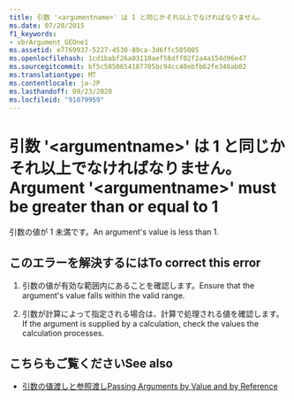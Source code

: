 ```yaml
---
title: 引数 '<argumentname>' は 1 と同じかそれ以上でなければなりません。
ms.date: 07/20/2015
f1_keywords:
- vbrArgument_GEOne1
ms.assetid: e7769937-5227-4530-89ca-3d6ffc505005
ms.openlocfilehash: 1cd1babf26a03110aef58dff02f2a4a154d96e47
ms.sourcegitcommit: bf5c5850654187705bc94cc40ebfb62fe346ab02
ms.translationtype: MT
ms.contentlocale: ja-JP
ms.lasthandoff: 09/23/2020
ms.locfileid: "91079959"
---
```

# <a name="argument-argumentname-must-be-greater-than-or-equal-to-1"></a><span data-ttu-id="ee1f4-102">引数 '\<argumentname>' は 1 と同じかそれ以上でなければなりません。</span><span class="sxs-lookup"><span data-stu-id="ee1f4-102">Argument '\<argumentname>' must be greater than or equal to 1</span></span>

<span data-ttu-id="ee1f4-103">引数の値が 1 未満です。</span><span class="sxs-lookup"><span data-stu-id="ee1f4-103">An argument's value is less than 1.</span></span>  
  
## <a name="to-correct-this-error"></a><span data-ttu-id="ee1f4-104">このエラーを解決するには</span><span class="sxs-lookup"><span data-stu-id="ee1f4-104">To correct this error</span></span>  
  
1. <span data-ttu-id="ee1f4-105">引数の値が有効な範囲内にあることを確認します。</span><span class="sxs-lookup"><span data-stu-id="ee1f4-105">Ensure that the argument's value falls within the valid range.</span></span>  
  
2. <span data-ttu-id="ee1f4-106">引数が計算によって指定される場合は、計算で処理される値を確認します。</span><span class="sxs-lookup"><span data-stu-id="ee1f4-106">If the argument is supplied by a calculation, check the values the calculation processes.</span></span>  
  
## <a name="see-also"></a><span data-ttu-id="ee1f4-107">こちらもご覧ください</span><span class="sxs-lookup"><span data-stu-id="ee1f4-107">See also</span></span>

- [<span data-ttu-id="ee1f4-108">引数の値渡しと参照渡し</span><span class="sxs-lookup"><span data-stu-id="ee1f4-108">Passing Arguments by Value and by Reference</span></span>](../programming-guide/language-features/procedures/passing-arguments-by-value-and-by-reference.md)

